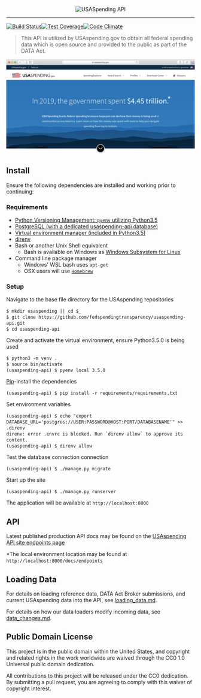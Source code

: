 <p align="center"><img src="https://www.usaspending.gov/img/logo@2x.png" alt="USASpending API"></p>

---

[![Build Status](https://travis-ci.org/fedspendingtransparency/usaspending-api.svg?branch=master)](https://travis-ci.org/fedspendingtransparency/usaspending-api)[![Test Coverage](https://codeclimate.com/github/fedspendingtransparency/usaspending-api/badges/coverage.svg)](https://codeclimate.com/github/fedspendingtransparency/usaspending-api/coverage)[![Code Climate](https://codeclimate.com/github/fedspendingtransparency/usaspending-api/badges/gpa.svg)](https://codeclimate.com/github/fedspendingtransparency/usaspending-api)

> This API is utilized by USAspending.gov to obtain all federal spending data which is open source and provided to the public as part of the DATA Act.

![USAspending Landing Page](readme.jpg?raw=true "Readme")

## Install 

Ensure the following dependencies are installed and working prior to continuing:

### Requirements
- [Python Versioning Management: `pyenv` utilizing Python3.5](https://github.com/pyenv/pyenv)
- [PostgreSQL (with a dedicated usaspending-api database)](https://www.postgresql.org/)
- [Virtual environment manager (included in Python3.5)](https://docs.python.org/3/tutorial/venv.html)
- [direnv](https://direnv.net)
- Bash or another Unix Shell equivalent
    - Bash is available on Windows as [Windows Subsystem for Linux](https://docs.microsoft.com/en-us/windows/wsl/install-win10)
- Command line package manager
    - Windows' WSL bash uses `apt-get`
    - OSX users will use [`Homebrew`](https://brew.sh/)

### Setup
Navigate to the base file directory for the USAspending repositories

	$ mkdir usaspending || cd $_
	$ git clone https://github.com/fedspendingtransparency/usaspending-api.git
    $ cd usaspending-api
  
Create and activate the virtual environment, ensure Python3.5.0 is being used

	$ python3 -m venv .
    $ source bin/activate
    (usaspending-api) $ pyenv local 3.5.0

   
[Pip](https://pip.pypa.io/en/stable/installing/)-install the dependencies
	
    (usaspending-api) $ pip install -r requirements/requirements.txt

Set environment variables

	(usaspending-api) $ echo "export DATABASE_URL='postgres://USER:PASSWORD@HOST:PORT/DATABASENAME'" >> .direnv
    direnv: error .envrc is blocked. Run `direnv allow` to approve its content.
    (usaspending-api) $ direnv allow
    
Test the database connection connection

	(usaspending-api) $ ./manage.py migrate

Start up the site

	(usaspending-api) $ ./manage.py runserver
    
The application will be available at `http://localhost:8000`

## API

Latest published production API docs may be found on the [USAspending API site endpoints page](https://api.usaspending.gov/docs/endpoints)

*The local environment location may be found at `http://localhost:8000/docs/endpoints`

## Loading Data

For details on loading reference data, DATA Act Broker submissions, and current USAspending data into the API, see [loading_data.md](loading_data.md).

For details on how our data loaders modify incoming data, see [data_changes.md](data_changes.md).

## Public Domain License

This project is in the public domain within the United States, and copyright and related rights in the work worldwide are waived through the CC0 1.0 Universal public domain dedication.

All contributions to this project will be released under the CC0 dedication. By submitting a pull request, you are agreeing to comply with this waiver of copyright interest.
